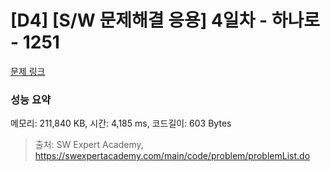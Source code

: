# [D4] [S/W 문제해결 응용] 4일차 - 하나로 - 1251 

[문제 링크](https://swexpertacademy.com/main/code/problem/problemDetail.do?contestProbId=AV15StKqAQkCFAYD) 

### 성능 요약

메모리: 211,840 KB, 시간: 4,185 ms, 코드길이: 603 Bytes



> 출처: SW Expert Academy, https://swexpertacademy.com/main/code/problem/problemList.do